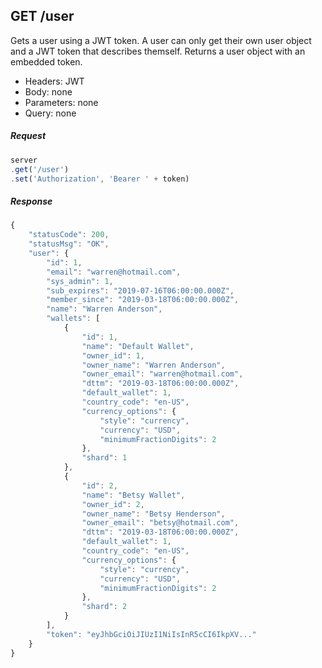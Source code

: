 

## GET /user

Gets a user using a JWT token. A user can only get their own user object and a JWT token that describes themself. Returns a user object with an embedded token.  

- Headers: JWT
- Body: none
- Parameters: none
- Query: none

##### Request

```javascript
server
.get('/user')
.set('Authorization', 'Bearer ' + token)
```

##### Response
```javascript
{
    "statusCode": 200,
    "statusMsg": "OK",
    "user": {
        "id": 1,
        "email": "warren@hotmail.com",
        "sys_admin": 1,
        "sub_expires": "2019-07-16T06:00:00.000Z",
        "member_since": "2019-03-18T06:00:00.000Z",
        "name": "Warren Anderson",
        "wallets": [
            {
                "id": 1,
                "name": "Default Wallet",
                "owner_id": 1,
                "owner_name": "Warren Anderson",
                "owner_email": "warren@hotmail.com",
                "dttm": "2019-03-18T06:00:00.000Z",
                "default_wallet": 1,
                "country_code": "en-US",
                "currency_options": {
                    "style": "currency",
                    "currency": "USD",
                    "minimumFractionDigits": 2
                },
                "shard": 1
            },
            {
                "id": 2,
                "name": "Betsy Wallet",
                "owner_id": 2,
                "owner_name": "Betsy Henderson",
                "owner_email": "betsy@hotmail.com",
                "dttm": "2019-03-18T06:00:00.000Z",
                "default_wallet": 1,
                "country_code": "en-US",
                "currency_options": {
                    "style": "currency",
                    "currency": "USD",
                    "minimumFractionDigits": 2
                },
                "shard": 2
            }
        ],
        "token": "eyJhbGciOiJIUzI1NiIsInR5cCI6IkpXV..."
    }
}

```